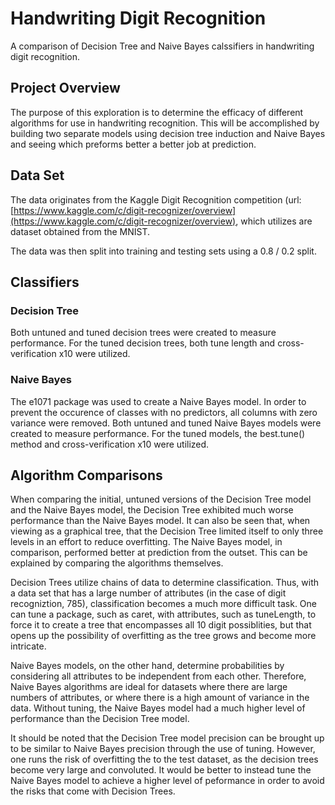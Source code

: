 # Handwriting Digit Recognition
A comparison of Decision Tree and Naive Bayes calssifiers in handwriting digit recognition.


## Project Overview
The purpose of this exploration is to determine the efficacy of different algorithms for use in handwriting recognition. This will be accomplished by building two separate models using decision tree induction and Naive Bayes and seeing which preforms better a better job at prediction.

## Data Set
The data originates from the Kaggle Digit Recognition competition (url: [https://www.kaggle.com/c/digit-recognizer/overview](https://www.kaggle.com/c/digit-recognizer/overview), which utilizes are dataset obtained from the MNIST.

The data was then split into training and testing sets using a 0.8 / 0.2 split.

## Classifiers

### Decision Tree
Both untuned and tuned decision trees were created to measure performance. For the tuned decision trees, both tune length and cross-verification x10 were utilized.

### Naive Bayes
The e1071 package was used to create a Naive Bayes model. In order to prevent the occurence of classes with no predictors, all columns with zero variance were removed. Both untuned and tuned Naive Bayes models were created to measure performance. For the tuned models, the best.tune() method and cross-verification x10 were utilized.

## Algorithm Comparisons

When comparing the initial, untuned versions of the Decision Tree model and the Naive Bayes model, the Decision Tree exhibited much worse performance than the Naive Bayes model. It can also be seen that, when viewing as a graphical tree, that the Decision Tree limited itself to only three levels in an effort to reduce overfitting. The Naive Bayes model, in comparison, performed better at prediction from the outset. This can be explained by comparing the algorithms themselves. 

Decision Trees utilize chains of data to determine classification. Thus, with a data set that has a large number of attributes (in the case of digit recogniztion, 785), classification becomes a much more difficult task. One can tune a package, such as caret, with attributes, such as tuneLength, to force it to create a tree that encompasses all 10 digit possiblities, but that opens up the possibility of overfitting as the tree grows and become more intricate.

Naive Bayes models, on the other hand, determine probabilities by considering all attributes to be independent from each other. Therefore, Naive Bayes algorithms are ideal for datasets where there are large numbers of attributes, or where there is a high amount of variance in the data. Without tuning, the Naive Bayes model had a much higher level of performance than the Decision Tree model.

It should be noted that the Decision Tree model precision can be brought up to be similar to Naive Bayes precision through the use of tuning. However, one runs the risk of overfitting the to the test dataset, as the decision trees become very large and convoluted. It would be better to instead tune the Naive Bayes model to achieve a higher level of peformance in order to avoid the risks that come with Decision Trees.